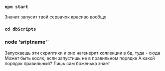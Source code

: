 ### `npm start`

Значит запусит твой сервачок красиво вообще

### `cd dbScripts`

### node 'sriptname'`

Запускаешь эти скриптики и оно нагенерит коллекции в бд, туда - сюда
Может быть косяк, если запустишь не в правильном порядке
А какой порядок правильный? Лишь сам боженька знает
